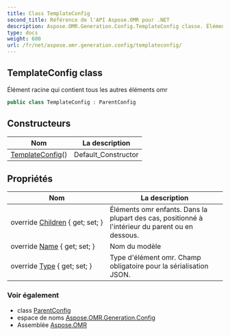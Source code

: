 ```yaml
---
title: Class TemplateConfig
second_title: Référence de l'API Aspose.OMR pour .NET
description: Aspose.OMR.Generation.Config.TemplateConfig classe. Élément racine qui contient tous les autres éléments omr
type: docs
weight: 600
url: /fr/net/aspose.omr.generation.config/templateconfig/
---
```

## TemplateConfig class

Élément racine qui contient tous les autres éléments omr

```csharp
public class TemplateConfig : ParentConfig
```

## Constructeurs

| Nom | La description |
| --- | --- |
| [TemplateConfig](templateconfig/)() | Default_Constructor |

## Propriétés

| Nom | La description |
| --- | --- |
| override [Children](../../aspose.omr.generation.config/templateconfig/children/) { get; set; } | Éléments omr enfants. Dans la plupart des cas, positionné à l'intérieur du parent ou en dessous. |
| override [Name](../../aspose.omr.generation.config/templateconfig/name/) { get; set; } | Nom du modèle |
| override [Type](../../aspose.omr.generation.config/templateconfig/type/) { get; set; } | Type d'élément omr. Champ obligatoire pour la sérialisation JSON. |

### Voir également

* class [ParentConfig](../parentconfig/)
* espace de noms [Aspose.OMR.Generation.Config](../../aspose.omr.generation.config/)
* Assemblée [Aspose.OMR](../../)


